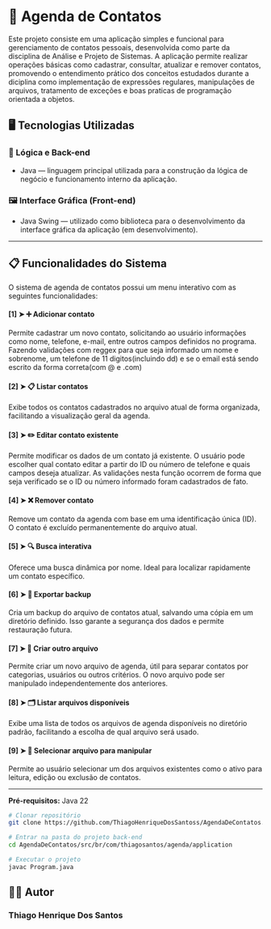 # 📒 Agenda de Contatos

Este projeto consiste em uma aplicação simples e funcional para gerenciamento de contatos pessoais, desenvolvida como parte da disciplina de Análise e Projeto de Sistemas. 
A aplicação permite realizar operações básicas como cadastrar, consultar, atualizar e remover contatos, promovendo o entendimento prático dos conceitos estudados durante a diciplina como
implementação de expressões regulares, manipulações de arquivos, tratamento de exceções e boas praticas de programação orientada a objetos.

## 🖥️ Tecnologias Utilizadas

### 🧠 Lógica e Back-end
- Java — linguagem principal utilizada para a construção da lógica de negócio e funcionamento interno da aplicação.

### 🖼️ Interface Gráfica (Front-end)
- Java Swing — utilizado como biblioteca para o desenvolvimento da interface gráfica da aplicação (em desenvolvimento).
*** 
## 📋 Funcionalidades do Sistema
O sistema de agenda de contatos possui um menu interativo com as seguintes funcionalidades:

#### [1] ➤ ➕ Adicionar contato
Permite cadastrar um novo contato, solicitando ao usuário informações como nome, telefone, e-mail, entre outros campos definidos no programa.
Fazendo validações com reggex para que seja informado um nome e sobrenome, um telefone de 11 digitos(incluindo dd) e se o email está sendo escrito da forma correta(com @ e .com)

#### [2] ➤ 📋 Listar contatos
Exibe todos os contatos cadastrados no arquivo atual de forma organizada, facilitando a visualização geral da agenda.

#### [3] ➤ ✏️ Editar contato existente
Permite modificar os dados de um contato já existente. O usuário pode escolher qual contato editar a partir do ID ou número de telefone e quais campos deseja atualizar.
As validações nesta função ocorrem de forma que seja verificado se o ID ou número informado foram cadastrados de fato.

#### [4] ➤ ❌ Remover contato
Remove um contato da agenda com base em uma identificação única (ID). O contato é excluído permanentemente do arquivo atual.

#### [5] ➤ 🔍 Busca interativa
Oferece uma busca dinâmica por nome. Ideal para localizar rapidamente um contato específico.

#### [6] ➤ 💾 Exportar backup
Cria um backup do arquivo de contatos atual, salvando uma cópia em um diretório definido. Isso garante a segurança dos dados e permite restauração futura.

#### [7] ➤ 📄 Criar outro arquivo
Permite criar um novo arquivo de agenda, útil para separar contatos por categorias, usuários ou outros critérios. O novo arquivo pode ser manipulado independentemente dos anteriores.

#### [8] ➤ 🗂️ Listar arquivos disponíveis
Exibe uma lista de todos os arquivos de agenda disponíveis no diretório padrão, facilitando a escolha de qual arquivo será usado.

#### [9] ➤ 📂 Selecionar arquivo para manipular
Permite ao usuário selecionar um dos arquivos existentes como o ativo para leitura, edição ou exclusão de contatos.
***
**Pré-requisitos:** Java 22 

```sh
# Clonar repositório
git clone https://github.com/ThiagoHenriqueDosSantoss/AgendaDeContatos.git

# Entrar na pasta do projeto back-end
cd AgendaDeContatos/src/br/com/thiagosantos/agenda/application

# Executar o projeto
javac Program.java
```

## 👨‍💻 Autor

### Thiago Henrique Dos Santos
